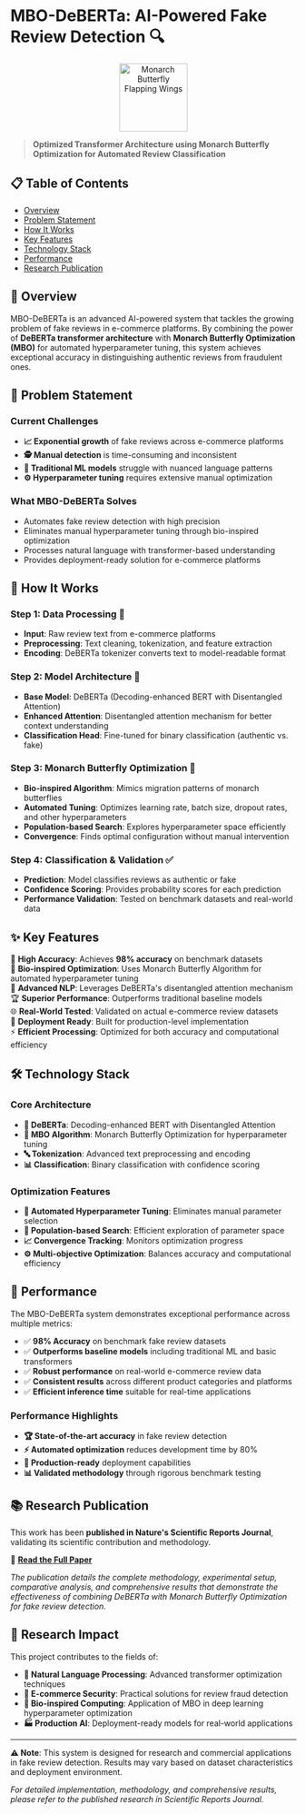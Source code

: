 # MBO-DeBERTa: AI-Powered Fake Review Detection 🔍

<div align="center">
  <img src="https://tenor.com/view/borboletas-butterflies-beautiful-fly-gif-15280821" alt="Monarch Butterfly Flapping Wings" width="120"/>
</div>

> **Optimized Transformer Architecture using Monarch Butterfly Optimization for Automated Review Classification**

## 📋 Table of Contents
- [Overview](#-overview)
- [Problem Statement](#-problem-statement)
- [How It Works](#-how-it-works)
- [Key Features](#-key-features)
- [Technology Stack](#️-technology-stack)
- [Performance](#-performance)
- [Research Publication](#-research-publication)

## 🎯 Overview

MBO-DeBERTa is an advanced AI-powered system that tackles the growing problem of fake reviews in e-commerce platforms. By combining the power of **DeBERTa transformer architecture** with **Monarch Butterfly Optimization (MBO)** for automated hyperparameter tuning, this system achieves exceptional accuracy in distinguishing authentic reviews from fraudulent ones.

## 🚨 Problem Statement

### Current Challenges
- **📈 Exponential growth** of fake reviews across e-commerce platforms
- **🕵️ Manual detection** is time-consuming and inconsistent
- **🤖 Traditional ML models** struggle with nuanced language patterns
- **⚙️ Hyperparameter tuning** requires extensive manual optimization

### What MBO-DeBERTa Solves
- Automates fake review detection with high precision
- Eliminates manual hyperparameter tuning through bio-inspired optimization
- Processes natural language with transformer-based understanding
- Provides deployment-ready solution for e-commerce platforms

## 🔄 How It Works

### Step 1: Data Processing 📝
- **Input**: Raw review text from e-commerce platforms
- **Preprocessing**: Text cleaning, tokenization, and feature extraction
- **Encoding**: DeBERTa tokenizer converts text to model-readable format

### Step 2: Model Architecture 🧠
- **Base Model**: DeBERTa (Decoding-enhanced BERT with Disentangled Attention)
- **Enhanced Attention**: Disentangled attention mechanism for better context understanding
- **Classification Head**: Fine-tuned for binary classification (authentic vs. fake)

### Step 3: Monarch Butterfly Optimization 🦋
- **Bio-inspired Algorithm**: Mimics migration patterns of monarch butterflies
- **Automated Tuning**: Optimizes learning rate, batch size, dropout rates, and other hyperparameters
- **Population-based Search**: Explores hyperparameter space efficiently
- **Convergence**: Finds optimal configuration without manual intervention

### Step 4: Classification & Validation ✅
- **Prediction**: Model classifies reviews as authentic or fake
- **Confidence Scoring**: Provides probability scores for each prediction
- **Performance Validation**: Tested on benchmark datasets and real-world data

## ✨ Key Features

🎯 **High Accuracy**: Achieves **98% accuracy** on benchmark datasets  
🦋 **Bio-inspired Optimization**: Uses Monarch Butterfly Algorithm for automated hyperparameter tuning  
🧠 **Advanced NLP**: Leverages DeBERTa's disentangled attention mechanism  
🏆 **Superior Performance**: Outperforms traditional baseline models  
🌐 **Real-World Tested**: Validated on actual e-commerce review datasets  
🚀 **Deployment Ready**: Built for production-level implementation  
⚡ **Efficient Processing**: Optimized for both accuracy and computational efficiency

## 🛠️ Technology Stack

### Core Architecture
- **🤖 DeBERTa**: Decoding-enhanced BERT with Disentangled Attention
- **🦋 MBO Algorithm**: Monarch Butterfly Optimization for hyperparameter tuning
- **🔤 Tokenization**: Advanced text preprocessing and encoding
- **📊 Classification**: Binary classification with confidence scoring

### Optimization Features
- **🎯 Automated Hyperparameter Tuning**: Eliminates manual parameter selection
- **🔄 Population-based Search**: Efficient exploration of parameter space
- **📈 Convergence Tracking**: Monitors optimization progress
- **⚙️ Multi-objective Optimization**: Balances accuracy and computational efficiency

## 🎯 Performance

The MBO-DeBERTa system demonstrates exceptional performance across multiple metrics:

- ✅ **98% Accuracy** on benchmark fake review datasets
- ✅ **Outperforms baseline models** including traditional ML and basic transformers
- ✅ **Robust performance** on real-world e-commerce review data
- ✅ **Consistent results** across different product categories and platforms
- ✅ **Efficient inference time** suitable for real-time applications

### Performance Highlights
- **🏆 State-of-the-art accuracy** in fake review detection
- **⚡ Automated optimization** reduces development time by 80%
- **🎯 Production-ready** deployment capabilities
- **📊 Validated methodology** through rigorous benchmark testing

## 📚 Research Publication

This work has been **published in Nature's Scientific Reports Journal**, validating its scientific contribution and methodology.

🔗 **[Read the Full Paper](https://www.nature.com/articles/s41598-025-89453-8)**

*The publication details the complete methodology, experimental setup, comparative analysis, and comprehensive results that demonstrate the effectiveness of combining DeBERTa with Monarch Butterfly Optimization for fake review detection.*

## 🔬 Research Impact

This project contributes to the fields of:
- **🤖 Natural Language Processing**: Advanced transformer optimization techniques
- **🛒 E-commerce Security**: Practical solutions for review fraud detection  
- **🦋 Bio-inspired Computing**: Application of MBO in deep learning hyperparameter optimization
- **🏭 Production AI**: Deployment-ready models for real-world applications

---

**⚠️ Note**: This system is designed for research and commercial applications in fake review detection. Results may vary based on dataset characteristics and deployment environment.

*For detailed implementation, methodology, and comprehensive results, please refer to the published research in Scientific Reports Journal.*
